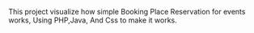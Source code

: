 This project visualize how simple Booking Place Reservation for events works, Using PHP,Java, And Css to make it works.
